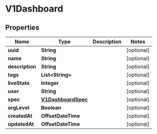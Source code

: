 

# V1Dashboard


## Properties

| Name | Type | Description | Notes |
|------------ | ------------- | ------------- | -------------|
|**uuid** | **String** |  |  [optional] |
|**name** | **String** |  |  [optional] |
|**description** | **String** |  |  [optional] |
|**tags** | **List&lt;String&gt;** |  |  [optional] |
|**liveState** | **Integer** |  |  [optional] |
|**user** | **String** |  |  [optional] |
|**spec** | [**V1DashboardSpec**](V1DashboardSpec.md) |  |  [optional] |
|**orgLevel** | **Boolean** |  |  [optional] |
|**createdAt** | **OffsetDateTime** |  |  [optional] |
|**updatedAt** | **OffsetDateTime** |  |  [optional] |



